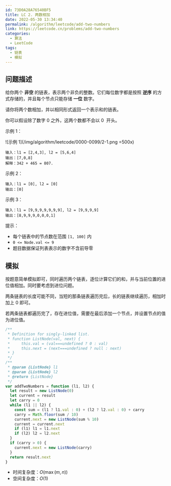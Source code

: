 ```yaml
---
id: 73D0A28A76540BF5
title: LC 2. 两数相加
date: 2022-05-30 13:34:40
permalink: /algorithm/leetcode/add-two-numbers
link: https://leetcode.cn/problems/add-two-numbers
categories:
  - 算法
  - LeetCode
tags:
  - 链表
  - 模拟
---
```


<Level :type='2'/>

## 问题描述

给你两个 **非空** 的链表，表示两个非负的整数。它们每位数字都是按照 **逆序** 的方式存储的，并且每个节点只能存储 **一位** 数字。

请你将两个数相加，并以相同形式返回一个表示和的链表。

你可以假设除了数字 0 之外，这两个数都不会以 0  开头。

示例 1：

![示例 1](/img/algorithm/leetcode/0000-0099/2-1.png =500x)

```text
输入：l1 = [2,4,3], l2 = [5,6,4]
输出：[7,0,8]
解释：342 + 465 = 807.
```

示例 2：

```text
输入：l1 = [0], l2 = [0]
输出：[0]
```

示例 3：

```text
输入：l1 = [9,9,9,9,9,9,9], l2 = [9,9,9,9]
输出：[8,9,9,9,0,0,0,1]
```

提示：

- 每个链表中的节点数在范围 `[1, 100]` 内
- `0 <= Node.val <= 9`
- 题目数据保证列表表示的数字不含前导零

## 模拟

按题意简单模拟即可，同时遍历两个链表，逐位计算它们的和，并与当前位置的进位值相加。同时要考虑到进位问题。

两条链表的长度可能不同，当短的那条链表遍历完后，长的链表继续遍历，相加时加上 $0$ 即可。

若两条链表都遍历完了，存在进位值，需要在最后添加一个节点，并设置节点的值为进位值。

```javascript
/**
 * Definition for singly-linked list.
 * function ListNode(val, next) {
 *     this.val = (val===undefined ? 0 : val)
 *     this.next = (next===undefined ? null : next)
 * }
 */
/**
 * @param {ListNode} l1
 * @param {ListNode} l2
 * @return {ListNode}
 */
var addTwoNumbers = function (l1, l2) {
  let result = new ListNode(0)
  let current = result
  let carry = 0
  while (l1 || l2) {
    const sum = (l1 ? l1.val : 0) + (l2 ? l2.val : 0) + carry
    carry = Math.floor(sum / 10)
    current.next = new ListNode(sum % 10)
    current = current.next
    if (l1) l1 = l1.next
    if (l2) l2 = l2.next
  }
  if (carry > 0) {
    current.next = new ListNode(carry)
  }
  return result.next
}
```

- 时间复杂度：$O(\max(m,n))$
- 空间复杂度：$O(1)$
